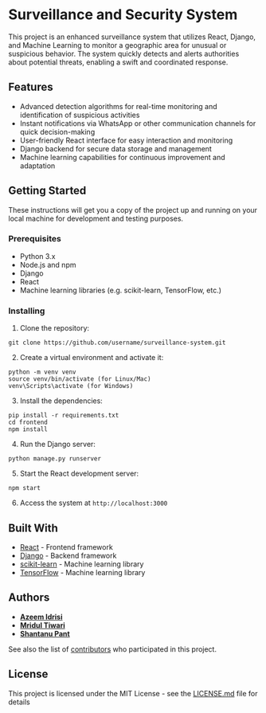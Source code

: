 # Surveillance and Security System

This project is an enhanced surveillance system that utilizes React, Django, and Machine Learning to monitor a geographic area for unusual or suspicious behavior. The system quickly detects and alerts authorities about potential threats, enabling a swift and coordinated response.

## Features

- Advanced detection algorithms for real-time monitoring and identification of suspicious activities
- Instant notifications via WhatsApp or other communication channels for quick decision-making
- User-friendly React interface for easy interaction and monitoring
- Django backend for secure data storage and management
- Machine learning capabilities for continuous improvement and adaptation

## Getting Started

These instructions will get you a copy of the project up and running on your local machine for development and testing purposes.

### Prerequisites

- Python 3.x
- Node.js and npm
- Django
- React
- Machine learning libraries (e.g. scikit-learn, TensorFlow, etc.)

### Installing

1. Clone the repository:
```
git clone https://github.com/username/surveillance-system.git
```
2. Create a virtual environment and activate it:
```
python -m venv venv
source venv/bin/activate (for Linux/Mac)
venv\Scripts\activate (for Windows)
```
3. Install the dependencies:
```
pip install -r requirements.txt
cd frontend
npm install
```
4. Run the Django server:
```
python manage.py runserver
```
5. Start the React development server:
```
npm start
```
6. Access the system at `http://localhost:3000`


## Built With

- [React](https://reactjs.org/) - Frontend framework
- [Django](https://www.djangoproject.com/) - Backend framework
- [scikit-learn](https://scikit-learn.org/) - Machine learning library
- [TensorFlow](https://www.tensorflow.org/) - Machine learning library


## Authors

- **[Azeem Idrisi](https://github.com/AzeemIdrisi)** 
- **[Mridul Tiwari](https://github.com/MridulTi)** 
- **[Shantanu Pant](https://github.com/shanty34)** 

See also the list of [contributors](https://github.com/username/surveillance-system/contributors) who participated in this project.

## License

This project is licensed under the MIT License - see the [LICENSE.md](https://gist.github.com/PurpleBooth/LICENSE.md) file for details

